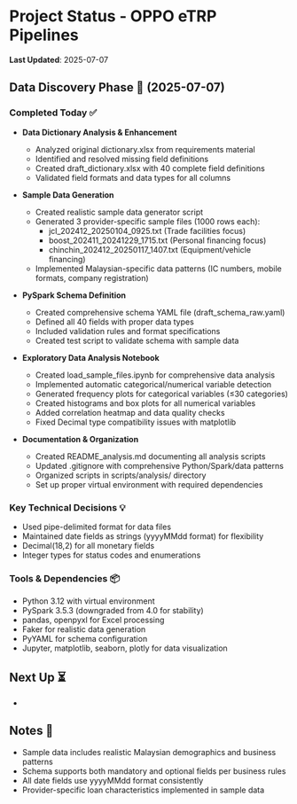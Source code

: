 # Project Status - OPPO eTRP Pipelines

**Last Updated**: 2025-07-07

## Data Discovery Phase 🔄 (2025-07-07)

### Completed Today ✅
- **Data Dictionary Analysis & Enhancement**
  - Analyzed original dictionary.xlsx from requirements material
  - Identified and resolved missing field definitions
  - Created draft_dictionary.xlsx with 40 complete field definitions
  - Validated field formats and data types for all columns

- **Sample Data Generation**
  - Created realistic sample data generator script
  - Generated 3 provider-specific sample files (1000 rows each):
    - jcl_202412_20250104_0925.txt (Trade facilities focus)
    - boost_202411_20241229_1715.txt (Personal financing focus)  
    - chinchin_202412_20250117_1407.txt (Equipment/vehicle financing)
  - Implemented Malaysian-specific data patterns (IC numbers, mobile formats, company registration)

- **PySpark Schema Definition**
  - Created comprehensive schema YAML file (draft_schema_raw.yaml)
  - Defined all 40 fields with proper data types
  - Included validation rules and format specifications
  - Created test script to validate schema with sample data

- **Exploratory Data Analysis Notebook**
  - Created load_sample_files.ipynb for comprehensive data analysis
  - Implemented automatic categorical/numerical variable detection
  - Generated frequency plots for categorical variables (≤30 categories)
  - Created histograms and box plots for all numerical variables
  - Added correlation heatmap and data quality checks
  - Fixed Decimal type compatibility issues with matplotlib

- **Documentation & Organization**
  - Created README_analysis.md documenting all analysis scripts
  - Updated .gitignore with comprehensive Python/Spark/data patterns
  - Organized scripts in scripts/analysis/ directory
  - Set up proper virtual environment with required dependencies

### Key Technical Decisions 💡
- Used pipe-delimited format for data files
- Maintained date fields as strings (yyyyMMdd format) for flexibility
- Decimal(18,2) for all monetary fields
- Integer types for status codes and enumerations

### Tools & Dependencies 📦
- Python 3.12 with virtual environment
- PySpark 3.5.3 (downgraded from 4.0 for stability)
- pandas, openpyxl for Excel processing
- Faker for realistic data generation
- PyYAML for schema configuration
- Jupyter, matplotlib, seaborn, plotly for data visualization

## Next Up ⏳
- 

## Notes 📝
- Sample data includes realistic Malaysian demographics and business patterns
- Schema supports both mandatory and optional fields per business rules
- All date fields use yyyyMMdd format consistently
- Provider-specific loan characteristics implemented in sample data